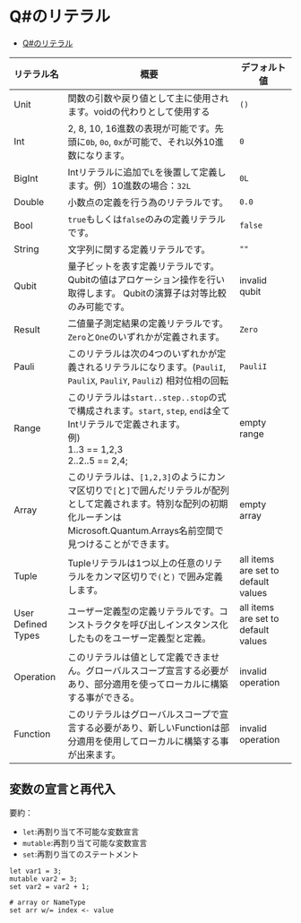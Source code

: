 # Q#のリテラル

- [Q#のリテラル](https://docs.microsoft.com/en-us/azure/quantum/user-guide/language/expressions/valueliterals#unit-literal)

| リテラル名 | 概要 | デフォルト値  |
| --- | --- | --- |
| Unit |  関数の引数や戻り値として主に使用されます。voidの代わりとして使用する | ``()`` |
| Int |  2, 8, 10, 16進数の表現が可能です。先頭に``0b``, ``0o``, ``0x``が可能で、それ以外10進数になります。| ``0`` |
| BigInt |  Intリテラルに追加で``L``を後置して定義します。例）10進数の場合：``32L``| ``0L`` |
| Double | 小数点の定義を行う為のリテラルです。 | ``0.0`` |
| Bool | ``true``もしくは``false``のみの定義リテラルです。 | ``false`` |
| String | 文字列に関する定義リテラルです。 | ``""`` |
| Qubit | 量子ビットを表す定義リテラルです。Qubitの値はアロケーション操作を行い取得します。 Qubitの演算子は対等比較のみ可能です。 | invalid qubit |
| Result | 二値量子測定結果の定義リテラルです。``Zero``と``One``のいずれかが定義されます。| ``Zero`` |
| Pauli | このリテラルは次の4つのいずれかが定義されるリテラルになります。(``PauliI``, ``PauliX``, ``PauliY``, ``PauliZ``) 相対位相の回転 | ``PauliI`` |
| Range | このリテラルは``start..step..stop``の式で構成されます。``start``, ``step``, ``end``は全てIntリテラルで定義されます。<br>例) <br>1..3 == 1,2,3<br> 2..2..5 == 2,4;| empty range |
| Array | このリテラルは、``[1,2,3]``のようにカンマ区切りで``[``と``]``で囲んだリテラルが配列として定義されます。特別な配列の初期化ルーチンはMicrosoft.Quantum.Arrays名前空間で見つけることができます。| empty array |
| Tuple | Tupleリテラルは1つ以上の任意のリテラルをカンマ区切りで``(``と``)`` で囲み定義します。| all items are set to default values |
| User Defined Types | ユーザー定義型の定義リテラルです。コンストラクタを呼び出しインスタンス化したものをユーザー定義型と定義。 | all items are set to default values |
| Operation | このリテラルは値として定義できません。グローバルスコープ宣言する必要があり、部分適用を使ってローカルに構築する事ができる。 | invalid operation |
| Function | このリテラルはグローバルスコープで宣言する必要があり、新しいFunctionは部分適用を使用してローカルに構築する事が出来ます。 | invalid operation |


## 変数の宣言と再代入

要約：
- ``let``:再割り当て不可能な変数宣言
- ``mutable``:再割り当て可能な変数宣言
- ``set``:再割り当てのステートメント

```q#
let var1 = 3; 
mutable var2 = 3; 
set var2 = var2 + 1; 

# array or NameType
set arr w/= index <- value
```
